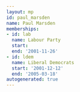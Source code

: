 ```yaml
---
layout: mp
id: paul_marsden
name: Paul Marsden
memberships:
- id: lab
  name: Labour Party
  start: 
  end: '2001-11-26'
- id: ldem
  name: Liberal Democrats
  start: '2001-12-12'
  end: '2005-03-18'
autogenerated: true
---
```

